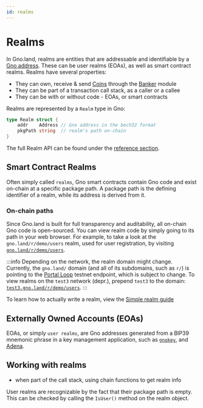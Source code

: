 ```yaml
---
id: realms
---
```


# Realms
In Gno.land, realms are entities that are addressable and identifiable by a 
[Gno address](../reference/standard-library/std/address.md). These can be user 
realms (EOAs), as well as smart contract realms. Realms have several 
properties:
- They can own, receive & send [Coins](./standard-library/coin.md) through the
[Banker](./standard-library/banker.md) module
- They can be part of a transaction call stack, as a caller or a callee
- They can be with or without code - EOAs, or smart contracts

Realms are represented by a `Realm` type in Gno:
```go
type Realm struct {
    addr    Address // Gno address in the bech32 format
    pkgPath string  // realm's path on-chain
}
```
The full Realm API can be found under the 
[reference section](../reference/standard-library/std/realm.md).

## Smart Contract Realms
Often simply called `realms`, Gno smart contracts contain Gno code and exist
on-chain at a specific package path. A package path is the defining identifier
of a realm, while its address is derived from it.

### On-chain paths
Since Gno.land is built for full transparency and auditability, all on-chain Gno
code is open-sourced. You can view realm code by simply going to its path in
your web browser. For example, to take a look at the `gno.land/r/demo/users` realm,
used for user registration, by visiting
[`gno.land/r/demo/users`](https://gno.land/r/demo/users/users.gno).

:::info
Depending on the network, the realm domain might change. Currently, 
the `gno.land/` domain (and all of its subdomains, such as `r/`) is pointing to
the [Portal Loop](./portal-loop.md) testnet endpoint, which is subject 
to change. To view realms on the `test3` network (depr.), prepend `test3` to 
the domain: [`test3.gno.land/r/demo/users`](https://test3.gno.land/r/demo/users).
:::

[//]: # (Learn more about package paths & allowed namespaces [here].)

To learn how to actually write a realm,
view the [Simple realm guide](../how-to-guides/simple-contract.md)

## Externally Owned Accounts (EOAs)
EOAs, or simply `user realms`, are Gno addresses generated from a BIP39 mnemonic
phrase in a key management application, such as
[`gnokey`](../gno-tooling/cli/gnokey.md), and [Adena](https://adena.app).

## Working with realms

- when part of the call stack, using chain functions to get realm info




User realms are recognizable by the fact that their package path is empty.
This can be checked by calling the `IsUser()` method on the realm object. 

